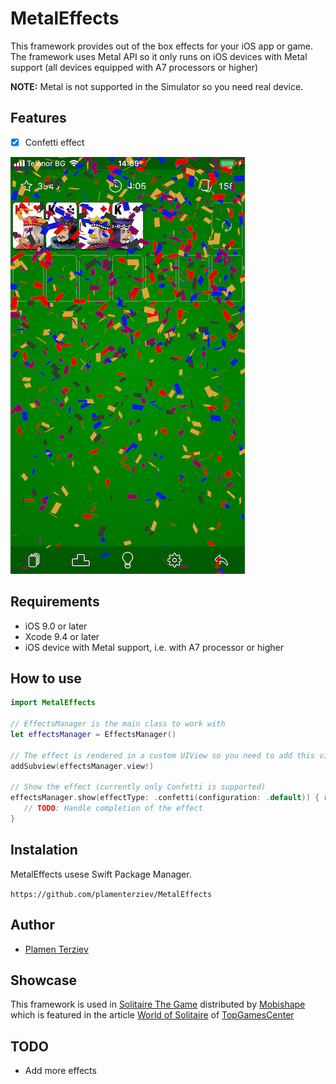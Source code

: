 # MetalEffects

This framework provides out of the box effects for your iOS app or game. The framework uses Metal API so it only runs on iOS devices with Metal support (all devices equipped with A7 processors or higher)

**NOTE:** Metal is not supported in the Simulator so you need real device.

## Features

- [x] Confetti effect

<p align="left" >
  <img src="confetti.png" title="Confetti" float=left>
</p>

## Requirements

- iOS 9.0 or later
- Xcode 9.4 or later
- iOS device with Metal support, i.e. with A7 processor or higher

## How to use

```swift
import MetalEffects

// EffectsManager is the main class to work with
let effectsManager = EffectsManager()

// The effect is rendered in a custom UIView so you need to add this view to your view hierarchy
addSubview(effectsManager.view!)

// Show the effect (currently only Confetti is supported)
effectsManager.show(effectType: .confetti(configuration: .default)) { result in
   // TODO: Handle completion of the effect
}
```

## Instalation

MetalEffects usese Swift Package Manager.

```https://github.com/plamenterziev/MetalEffects```

## Author

- [Plamen Terziev](https://github.com/plamenterziev)

## Showcase

This framework is used in [Solitaire The Game](https://itunes.apple.com/us/app/solitaire-the-game/id1251359095?mt=8) distributed by [Mobishape](https://mobishape.com) which is featured in the article [World of Solitaire](https://topgamescenter.com/world-of-solitaire/) of [TopGamesCenter](https://topgamescenter.com)

## TODO

- Add more effects

